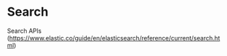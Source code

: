 # Search

Search APIs (<https://www.elastic.co/guide/en/elasticsearch/reference/current/search.html>)
